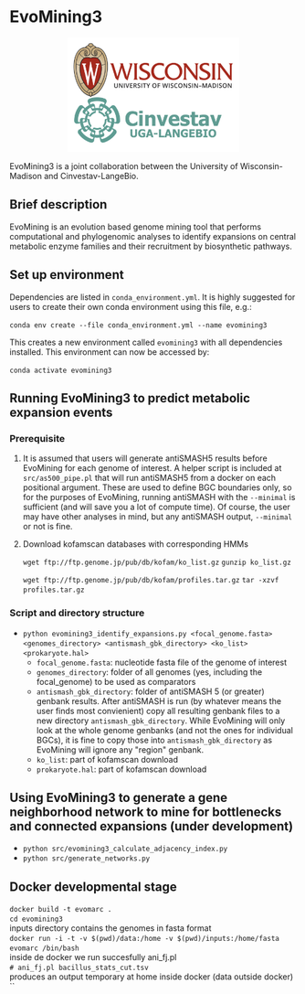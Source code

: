 # EvoMining3

<center><img src="/data/logos.png" alt="logos"
        title="EvoMining3 is a joint collaboration between the University of Wisconsin-Madison and Cinvestav-LangeBio." width="300" height="200" /></center>

EvoMining3 is a joint collaboration between the University of Wisconsin-Madison and Cinvestav-LangeBio.

## Brief description

EvoMining is an evolution based genome mining tool that performs computational and phylogenomic analyses to identify expansions on central metabolic enzyme families and their recruitment by biosynthetic pathways.

## Set up environment

Dependencies are listed in `conda_environment.yml`. It is highly suggested for users to create their own conda environment using this file, e.g.:

`conda env create --file conda_environment.yml --name evomining3`

This creates a new environment called `evomining3` with all dependencies installed. This environment can now be accessed by:

`conda activate evomining3`




## Running EvoMining3 to predict metabolic expansion events

### Prerequisite

1. It is assumed that users will generate antiSMASH5 results before EvoMining for each genome of interest. A helper script is included at `src/as500_pipe.pl` that will run antiSMASH5 from a docker on each positional argument. These are used to define BGC boundaries only, so for the purposes of EvoMining, running antiSMASH with the `--minimal` is sufficient (and will save you a lot of compute time). Of course, the user may have other analyses in mind, but any antiSMASH output, `--minimal` or not is fine.

2. Download kofamscan databases with corresponding HMMs

	`wget ftp://ftp.genome.jp/pub/db/kofam/ko_list.gz`
	`gunzip ko_list.gz`

	`wget ftp://ftp.genome.jp/pub/db/kofam/profiles.tar.gz`
	`tar -xzvf profiles.tar.gz`


### Script and directory structure

* `python evomining3_identify_expansions.py <focal_genome.fasta> <genomes_directory> <antismash_gbk_directory> <ko_list> <prokaryote.hal>`
  * `focal_genome.fasta`: nucleotide fasta file of the genome of interest
  * `genomes_directory`: folder of all genomes (yes, including the focal_genome) to be used as comparators
  * `antismash_gbk_directory`: folder of antiSMASH 5 (or greater) genbank results. After antiSMASH is run (by whatever means the user finds most convienient) copy all resulting genbank files to a new directory `antismash_gbk_directory`. While EvoMining will only look at the whole genome genbanks (and not the ones for individual BGCs), it is fine to copy those into `antismash_gbk_directory` as EvoMining will ignore any "region" genbank. 
  * `ko_list`: part of kofamscan download
  * `prokaryote.hal`: part of kofamscan download

## Using EvoMining3 to generate a gene neighborhood network to mine for bottlenecks and connected expansions (under development)
* `python src/evomining3_calculate_adjacency_index.py`
* `python src/generate_networks.py`

## Docker developmental stage  
`docker build -t evomarc .`  
`cd evomining3  `  
inputs directory contains the genomes in fasta format  
`docker run -i -t -v $(pwd)/data:/home -v $(pwd)/inputs:/home/fasta evomarc /bin/bash`  
inside de docker we run succesfully ani_fj.pl  
`# ani_fj.pl bacillus_stats_cut.tsv`  
produces an output temporary at home inside docker (data outside docker)  
``

